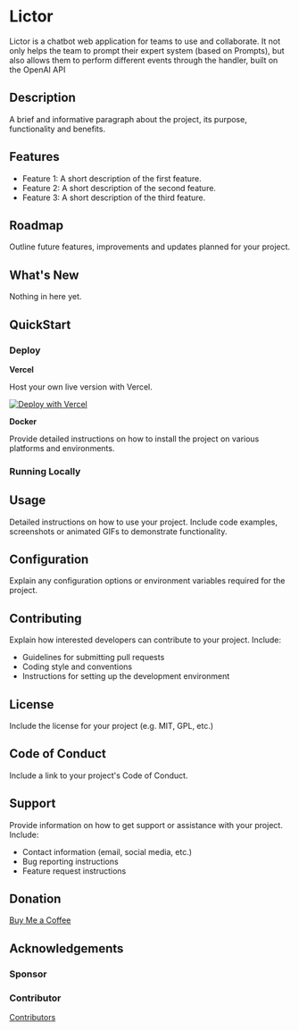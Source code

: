 # Lictor
Lictor is a chatbot web application for teams to use and collaborate. It not only helps the team to prompt their expert system (based on Prompts), but also allows them to perform different events through the handler, built on the OpenAI API

## Description
A brief and informative paragraph about the project, its purpose, functionality and benefits.

## Features

- Feature 1: A short description of the first feature.
- Feature 2: A short description of the second feature.
- Feature 3: A short description of the third feature.

## Roadmap
Outline future features, improvements and updates planned for your project.

## What's New

Nothing in here yet.

## QuickStart

### Deploy

**Vercel**

Host your own live version with Vercel.

[![Deploy with Vercel](https://vercel.com/button)](https://vercel.com/new/clone?repository-url=https://github.com/insentek/lictor)



**Docker**

Provide detailed instructions on how to install the project on various platforms and environments.

### Running Locally

## Usage
Detailed instructions on how to use your project. Include code examples, screenshots or animated GIFs to demonstrate functionality.
## Configuration
Explain any configuration options or environment variables required for the project.

## Contributing
Explain how interested developers can contribute to your project. Include:

- Guidelines for submitting pull requests
- Coding style and conventions
- Instructions for setting up the development environment

## License
Include the license for your project (e.g. MIT, GPL, etc.)
## Code of Conduct
Include a link to your project's Code of Conduct.
## Support
Provide information on how to get support or assistance with your project. Include:

- Contact information (email, social media, etc.)
- Bug reporting instructions
- Feature request instructions


## Donation
[Buy Me a Coffee](https://buymeacoffee.com/insentekrd)

## Acknowledgements

### Sponsor

### Contributor
[Contributors](https://github.com/insentek/lictor/graphs/contributors)
